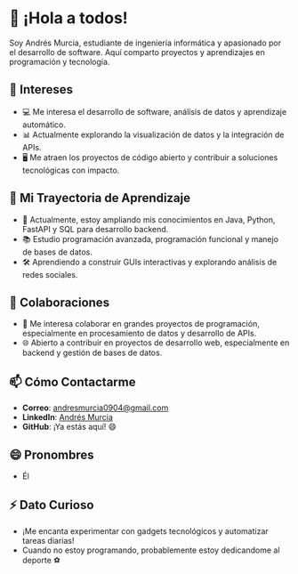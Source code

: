 # 👋 ¡Hola a todos!

Soy Andrés Murcia, estudiante de ingeniería informática y apasionado por el desarrollo de software. Aquí comparto proyectos y aprendizajes en programación y tecnología.

## 👀 Intereses
- 💻 Me interesa el desarrollo de software, análisis de datos y aprendizaje automático.
- 📊 Actualmente explorando la visualización de datos y la integración de APIs.
- 🖥️ Me atraen los proyectos de código abierto y contribuir a soluciones tecnológicas con impacto.

## 🌱 Mi Trayectoria de Aprendizaje
- 📘 Actualmente, estoy ampliando mis conocimientos en Java, Python, FastAPI y SQL para desarrollo backend.
- 📚 Estudio programación avanzada, programación funcional y manejo de bases de datos.
- 🛠️ Aprendiendo a construir GUIs interactivas y explorando análisis de redes sociales.

## 💞️ Colaboraciones
- 💼 Me interesa colaborar en grandes proyectos de programación, especialmente en procesamiento de datos y desarrollo de APIs.
- 🌐 Abierto a contribuir en proyectos de desarrollo web, especialmente en backend y gestión de bases de datos.

## 📫 Cómo Contactarme
- **Correo**: [andresmurcia0904@gmail.com](mailto:andresmurcia0904@gmail.com)
- **LinkedIn**: [Andrés Murcia](www.linkedin.com/in/andres-murcia-5040612a9)
- **GitHub**: ¡Ya estás aquí! 😄

## 😄 Pronombres
- Él

## ⚡ Dato Curioso
- ¡Me encanta experimentar con gadgets tecnológicos y automatizar tareas diarias!
- Cuando no estoy programando, probablemente estoy dedicandome al deporte ⚽️

<!---
andresmurcia-09/andresmurcia-09 es un repositorio ✨ especial ✨ porque su `README.md` aparece en tu perfil de GitHub.
--->
